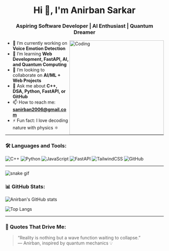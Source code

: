 <h1 align="center">Hi 👋, I'm Anirban Sarkar</h1>
<h3 align="center">Aspiring Software Developer | AI Enthusiast | Quantum Dreamer</h3>

<img align="right" alt="Coding" width="300" src="https://media.giphy.com/media/qgQUggAC3Pfv687qPC/giphy.gif" />

- 🔭 I’m currently working on **Voice Emotion Detection**  
- 🌱 I’m learning **Web Development, FastAPI, AI, and Quantum Computing**
- 👯 I’m looking to collaborate on **AI/ML + Web Projects**
- 💬 Ask me about **C++, DSA, Python, FastAPI, or GitHub**
- 📫 How to reach me: **sanirban2006@gmail.com**
- ⚡ Fun fact: I love decoding nature with physics ⚛️

---

### 🛠️ Languages and Tools:
![C++](https://img.shields.io/badge/C++-00599C?style=for-the-badge&logo=cplusplus&logoColor=white)
![Python](https://img.shields.io/badge/Python-FFD43B?style=for-the-badge&logo=python&logoColor=blue)
![JavaScript](https://img.shields.io/badge/JavaScript-black?style=for-the-badge&logo=javascript)
![FastAPI](https://img.shields.io/badge/FastAPI-005571?style=for-the-badge&logo=fastapi)
![TailwindCSS](https://img.shields.io/badge/TailwindCSS-06B6D4?style=for-the-badge&logo=tailwind-css)
![GitHub](https://img.shields.io/badge/GitHub-181717?style=for-the-badge&logo=github)

---
![snake gif](https://github.com/AnirbanSarkarS/AnirbanSarkarS/blob/output/github-contribution-grid-snake.svg)


### 📊 GitHub Stats:
![Anirban's GitHub stats](https://github-readme-stats.vercel.app/api?username=AnirbanSarkarS&show_icons=true&theme=radical)

![Top Langs](https://github-readme-stats.vercel.app/api/top-langs/?username=AnirbanSarkarS&layout=compact&theme=radical)

---

### 🧠 Quotes That Drive Me:
> “Reality is nothing but a wave function waiting to collapse.”  
> — Anirban, inspired by quantum mechanics 💡
